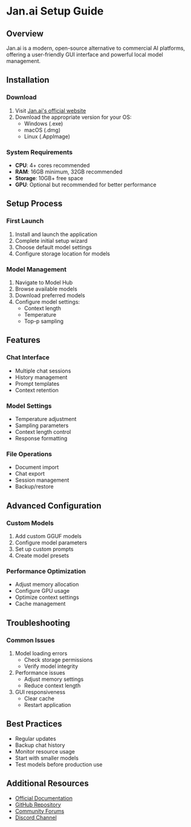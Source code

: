 # Jan.ai Setup Guide

## Overview
Jan.ai is a modern, open-source alternative to commercial AI platforms, offering a user-friendly GUI interface and powerful local model management.

## Installation

### Download
1. Visit [Jan.ai's official website](https://jan.ai/)
2. Download the appropriate version for your OS:
   - Windows (.exe)
   - macOS (.dmg)
   - Linux (.AppImage)

### System Requirements
- **CPU**: 4+ cores recommended
- **RAM**: 16GB minimum, 32GB recommended
- **Storage**: 10GB+ free space
- **GPU**: Optional but recommended for better performance

## Setup Process

### First Launch
1. Install and launch the application
2. Complete initial setup wizard
3. Choose default model settings
4. Configure storage location for models

### Model Management
1. Navigate to Model Hub
2. Browse available models
3. Download preferred models
4. Configure model settings:
   - Context length
   - Temperature
   - Top-p sampling

## Features

### Chat Interface
- Multiple chat sessions
- History management
- Prompt templates
- Context retention

### Model Settings
- Temperature adjustment
- Sampling parameters
- Context length control
- Response formatting

### File Operations
- Document import
- Chat export
- Session management
- Backup/restore

## Advanced Configuration

### Custom Models
1. Add custom GGUF models
2. Configure model parameters
3. Set up custom prompts
4. Create model presets

### Performance Optimization
- Adjust memory allocation
- Configure GPU usage
- Optimize context settings
- Cache management

## Troubleshooting

### Common Issues
1. Model loading errors
   - Check storage permissions
   - Verify model integrity
2. Performance issues
   - Adjust memory settings
   - Reduce context length
3. GUI responsiveness
   - Clear cache
   - Restart application

## Best Practices
- Regular updates
- Backup chat history
- Monitor resource usage
- Start with smaller models
- Test models before production use

## Additional Resources
- [Official Documentation](https://jan.ai/docs)
- [GitHub Repository](https://github.com/janhq/jan)
- [Community Forums](https://jan.ai/community)
- [Discord Channel](https://jan.ai/discord)